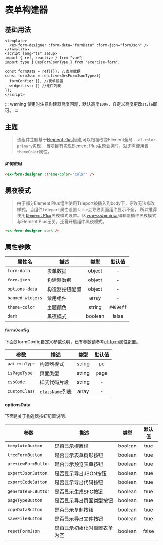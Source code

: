 # 表单构建器

## 基础用法


```vue
<template>
  <ex-form-designer :form-data="formData" :form-json="formJson" />
</template>
<script lang="ts" setup>
import { ref, reactive } from "vue";
import type { DesFormJsonType } from "exercise-form";

const formData = ref({}); //表单数据
const formJson = reactive<DesFormJsonType>({
  formConfig: {}, //表单设置
  widgetList: [] //组件列表
});
</script>
```
::: warning
使用时注意构建器高度问题，默认高度`100v`，自定义高度更改`style`即可。
:::

## 主题

> 该组件主题基于[Element Plus](https://element-plus.org/zh-CN/guide/theming.html)搭建,可以根据改变Element全局 `--el-color-primary`实现，
> 当项目有实现Element Plus主题业务时，就无需使用该`themeColor`属性。

#### 如何使用

```html
<ex-form-designer :theme-color="color" />
```

## 黑夜模式

> 由于部分Element Plus组件使用Teleport被插入到body下，导致无法修改样式，当组件`teleport`属性设置`false`会导致页面组件显示不全，
> 所以推荐使用[Element Plus](https://element-plus.org/zh-CN/guide/dark-mode.html)黑夜模式设置。
> 因[vue-codemirror](https://www.npmjs.com/package/vue-codemirror)编辑器插件黑夜模式与Element Plus无关，还需开启组件黑夜模式。

```html
<ex-form-designer dark />
```

## 属性参数

| 属性名           | 描述           |  类型   |  默认值   |
| ---------------- | -------------- | :-----: | :-------: |
| `form-data`      | 表单数据       | object  |     -     |
| `form-json`      | 构建器数据     | object  |     -     |
| `options-data`   | 构造器按钮配置 | object  |     -     |
| `banned-widgets` | 禁用组件       |  array  |     -     |
| `theme-color`    | 主题颜色       | string  | `#409eff` |
| `dark`           | 黑夜模式       | boolean |   false   |

#### formConfig

下面是formConfig自定义参数说明，已有参数请参考[el-form](https://element-plus.org/zh-CN/component/form.html#form-attributes)属性配置。

| 参数          | 描述            |  类型  | 默认值 |
| ------------- | --------------- | :----: | :----: |
| `patternType` | 构造器模式      | string |   pc   |
| `isPageType`  | 页面类型        | string |  page  |
| `cssCode`     | 样式代码片段    | string |   -    |
| `customClass` | `className`列表 | array  |   -    |

#### optionsData

下面是关于构造器按钮配置说明。

| 参数                | 描述                         |  类型   | 默认值 |
| ------------------- | ---------------------------- | :-----: | :----: |
| `templateButton`    | 是否显示模版栏               | boolean |  true  |
| `treeFormButton`    | 是否显示表单树形按钮         | boolean |  true  |
| `previewFormButton` | 是否显示预览表单按钮         | boolean |  true  |
| `exportJsonButton`  | 是否显示导出JSON按钮         | boolean |  true  |
| `exportCodeButton`  | 是否显示导出代码按钮         | boolean |  true  |
| `generateSFCButton` | 是否显示生成SFC按钮          | boolean |  true  |
| `pageTypeButton`    | 是否显示导出页面类型按钮     | boolean |  true  |
| `copyDataButton`    | 是否显示复制按钮             | boolean |  true  |
| `saveFileButton`    | 是否显示导出文件按钮         | boolean |  true  |
| `resetFormJson`     | 是否显示初始化时重置表单为空 | boolean | false  |